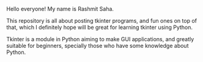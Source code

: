 Hello everyone! My name is Rashmit Saha. 

This repository is all about posting tkinter programs, and fun ones on top of that, 
which I definitely hope will be great for learning tkinter using Python.

Tkinter is a module in Python aiming to make GUI applications,
and greatly suitable for beginners, specially those who have some knowledge about Python.
